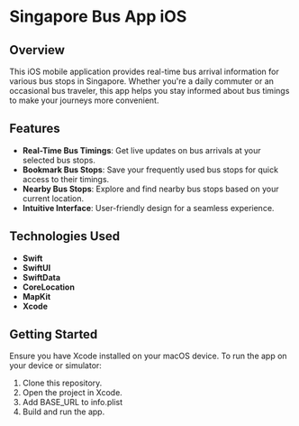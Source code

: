# Singapore Bus App iOS

## Overview

This iOS mobile application provides real-time bus arrival information for various bus stops in Singapore. Whether you're a daily commuter or an occasional bus traveler, this app helps you stay informed about bus timings to make your journeys more convenient.

## Features

- **Real-Time Bus Timings**: Get live updates on bus arrivals at your selected bus stops.
- **Bookmark Bus Stops**: Save your frequently used bus stops for quick access to their timings.
- **Nearby Bus Stops**: Explore and find nearby bus stops based on your current location.
- **Intuitive Interface**: User-friendly design for a seamless experience.

## Technologies Used

- **Swift**
- **SwiftUI**
- **SwiftData**
- **CoreLocation**
- **MapKit**
- **Xcode**

## Getting Started

Ensure you have Xcode installed on your macOS device.
To run the app on your device or simulator:

1. Clone this repository.
2. Open the project in Xcode.
3. Add BASE_URL to info.plist
4. Build and run the app.
